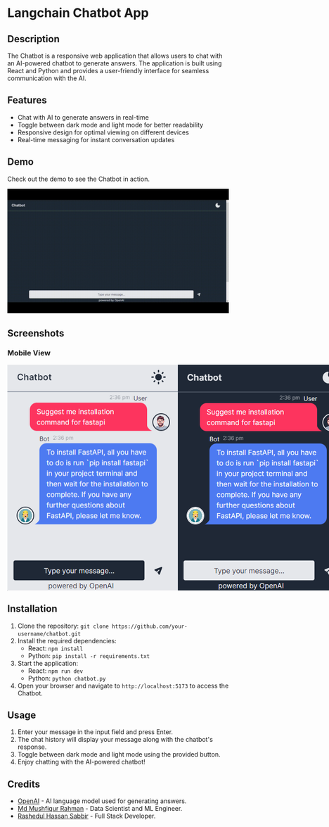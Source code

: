 # Langchain Chatbot App

## Description

The Chatbot is a responsive web application that allows users to chat with an AI-powered chatbot to generate answers. The application is built using React and Python and provides a user-friendly interface for seamless communication with the AI.

## Features

- Chat with AI to generate answers in real-time
- Toggle between dark mode and light mode for better readability
- Responsive design for optimal viewing on different devices
- Real-time messaging for instant conversation updates

## Demo

Check out the demo to see the Chatbot in action.

<img src="./assets/chatbot-demo-vid.gif" frameborder="0" allow="autoplay" allowfullscreen></img>

## Screenshots

### Mobile View

<div style="display: flex; justify-content: space-evenly;">
  <img src="assets/chatbot%20light%20mode.png" alt="Mobile View - Light Mode"  />
  <img /> <img />
  <img src="assets/chatbot%20dark%20mode.png" alt="Mobile View - Dark Mode"  />
</div>

## Installation

1. Clone the repository: `git clone https://github.com/your-username/chatbot.git`
2. Install the required dependencies:
   - React: `npm install`
   - Python: `pip install -r requirements.txt`
3. Start the application:
   - React: `npm run dev`
   - Python: `python chatbot.py`
4. Open your browser and navigate to `http://localhost:5173` to access the Chatbot.

## Usage

1. Enter your message in the input field and press Enter.
2. The chat history will display your message along with the chatbot's response.
3. Toggle between dark mode and light mode using the provided button.
4. Enjoy chatting with the AI-powered chatbot!

## Credits

- [OpenAI](https://openai.com) - AI language model used for generating answers.
- [Md Mushfiqur Rahman](https://www.linkedin.com/in/mushfiqur--rahman/) - Data Scientist and ML Engineer.
- [Rashedul Hassan Sabbir](https://www.linkedin.com/in/rashedsabbir/) - Full Stack Developer.
